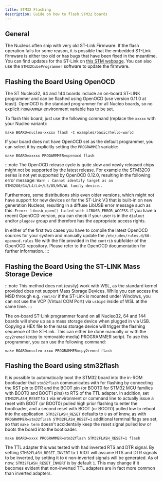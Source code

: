 ```yaml
---
title: STM32 Flashing
description: Guide on how to flash STM32 boards
---
```


## General

The Nucleos often ship with very old ST-Link Firmware.
If the flash operation fails for some reason, it is possible that
the embedded ST-Link firmware is either too old or has bugs that have been
fixed in the meantime. You can find updates for the ST-Link on
[this STM webpage](https://www.st.com/en/development-tools/stsw-link007.html).
You can also use the `STM32CubeProgrammer` software to update the firmware.

## Flashing the Board Using OpenOCD

The ST Nucleo32, 64 and 144 boards include an on-board ST-LINK programmer
and can be flashed using OpenOCD (use version 0.11.0 at least).
OpenOCD is the standard programmer for all Nucleo boards, so no explicit
`PROGRAMMER` environment variable has to be set.

To flash this board, just use the following command (replace the `xxxxx`
with your Nucleo variant):

```shell
make BOARD=nucleo-xxxxx flash -C examples/basic/hello-world
```

If your board does not have OpenOCD set as the default programmer, you can
select it by explicitly setting the `PROGRAMMER` variable:

```shell
make BOARD=xxxxx PROGARMMER=openocd flash
```

:::note
The OpenOCD release cycle is quite slow and newly released chips might not be
supported by the latest release. For example the STM32C0 series is not yet
supported by OpenOCD 0.12.0, resulting in the following error message:
`Warn : Cannot identify target as an STM32G0/G4/L4/L4+/L5/U5/WB/WL family device.`.

Furthermore, some distributions ship even older versions, which might not have
support for new devices or for the ST-Link V3 that is built-in on new
generation Nucleos, resulting in a diffuse LibUSB error message such as this:
`Error: libusb_open() failed with LIBUSB_ERROR_ACCESS`.
If you have a recent OpenOCD version, you can check if your user is
in the `dialout` and/or `plugdev` group and therefore has the appropriate
access rights.

In either of the first two cases you have to compile the latest OpenOCD
sources for your system and manually update the
`/etc/udev/rules.d/60-openocd.rules` file with the
file provided in the `contrib` subfolder of the OpenOCD repository.
Please refer to the OpenOCD documentation for further information.
:::

## Flashing the Board Using the ST-LINK Mass Storage Device

:::note
This method does not (easily) work with WSL, as the standard kernel provided
does not support Mass Storage Devices. While you can access the MSD through
e.g. `/mnt/d/` if the ST-Link is mounted under Windows, you can not use the
VCP (Virtual COM Port) via `usbipd` inside of WSL at the same time.
:::

The on-board ST-Link programmer found on all Nucleo32, 64 and 144 boards
will show up as a mass storage device when plugged in via USB.
Copying a HEX file to the mass storage device will trigger the flashing
sequence of the ST-Link. This can either be done manually or with the
`cpy2remed` (copy to removable media) PROGRAMMER script. To use this programmer,
you can use the following command:

```shell
make BOARD=nucleo-xxxx PROGRAMMER=cpy2remed flash
```

## Flashing the Board using stm32flash

It is possible to automatically boot the STM32 board into the in-ROM bootloader
that `stm32flash` communicates with for flashing by connecting the RST pin to
DTR and the BOOT pin (or BOOT0 for STM32 MCU families with BOOT0 and BOOT1 pins)
to RTS of the TTL adapter. In addition, set `STM32FLASH_RESET` to `1` via
environment or command line to actually issue a reset with BOOT (or BOOT0)
pulled high prior flashing to enter the bootloader, and a second reset with BOOT
(or BOOT0) pulled low to reboot into the application. `STM32FLASH_RESET`
defaults to `0` as of know, as with `PROGRAMMER=stm32flash STM32FLASH_RESET=1`
additional terminal flags are set, so that `make term` doesn't accidentally
keep the reset signal pulled low or boots the board into the bootloader.

```shell
make BOARD=xxxx PROGRAMMER=stm32flash STM32FLASH_RESET=1 flash
```

The TTL adapter this was tested with had inverted RTS and DTR signal. By setting
`STM32FLASH_RESET_INVERT` to `1` RIOT will assume RTS and DTR signals to be
inverted, by setting it to `0` non-inverted signals will be generated. As of
now, `STM32FLASH_RESET_INVERT` is by default `1`. This may change if it
becomes evident that non-inverted TTL adapters are in fact more common than
inverted adapters.
